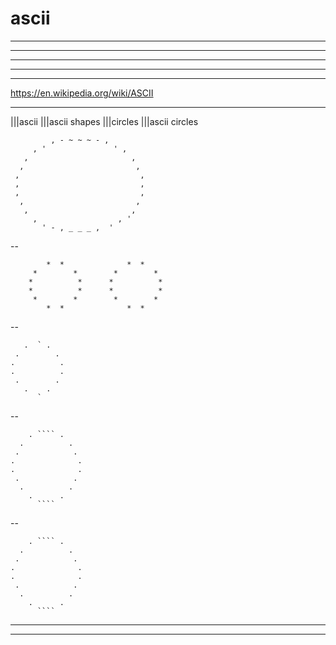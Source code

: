 # ascii

----
----
----
----
----

https://en.wikipedia.org/wiki/ASCII

----

|||ascii
|||ascii shapes
|||circles
|||ascii circles

```ascii
         , - ~ ~ ~ - ,
     , '               ' ,
   ,                       ,
  ,                         ,
 ,                           ,
 ,                           ,
 ,                           ,
  ,                         ,
   ,                       ,
     ,                  , '
       ' - , _ _ _ ,  '
```

--

```ascii
        *  *              *  *
     *        *        *        *
    *          *      *          *
    *          *      *          *
     *        *        *        *
        *  *              *  *
```

--

```ascii
   .  ` .
 .        .
.          .
.          .
 .        .
   .    .
   	  `
```

--

```ascii
    . ```` .
  .          .
 .            .
.              .
.              .
 .            .
  .          .
    .      .
   	  ````
```

--

```ascii
    . ```` .
  .          .
 .            .
.              .
.              .
 .            .
  .          .
    .      .
   	  ````
```

----
----



